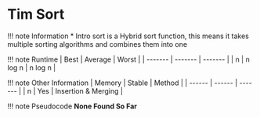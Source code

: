 # Tim Sort

!!! note Information
    * Intro sort is a Hybrid sort function, this means it takes multiple sorting algorithms and combines them into one

!!! note Runtime
    | Best    | Average | Worst   |
    | ------- | ------- | ------- |
    | n | n log n | n log n |

!!! note Other Information
    | Memory | Stable | Method  |
    | ------ | ------ | ------- |
    | n | Yes | Insertion & Merging  |

!!! note Pseudocode
    **None Found So Far**